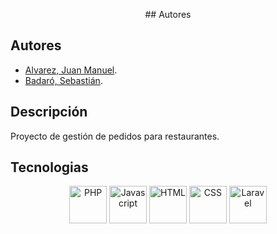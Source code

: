 <p align="center">## Autores</p>


## Autores


- [Alvarez, Juan Manuel](https://www.linkedin.com/in/alvarezjuanmanuel94).
- [Badaró, Sebastián](https://www.linkedin.com/in/sbadaro).


## Descripción

Proyecto de gestión de pedidos para restaurantes.

## Tecnologias

<p align="center">
  <img src="https://botw-pd.s3.amazonaws.com/styles/logo-thumbnail/s3/062015/php_0.png?itok=W6WL-Rbh" width="60" title="PHP">
  <img src="https://upload.wikimedia.org/wikipedia/commons/9/99/Unofficial_JavaScript_logo_2.svg" width="60" title="Javascript">
  <img src="https://upload.wikimedia.org/wikipedia/commons/thumb/6/61/HTML5_logo_and_wordmark.svg/800px-HTML5_logo_and_wordmark.svg.png" width="60" title="HTML">
<img src="https://i2.wp.com/www.worldeatingdisordersday.org/wp-content/uploads/2016/03/css-logo.png?resize=300%2C300" width="60" title="CSS">
<img src="https://upload.wikimedia.org/wikipedia/commons/thumb/3/3d/LaravelLogo.png/1024px-LaravelLogo.png" width="60" title="Laravel">
</p>
